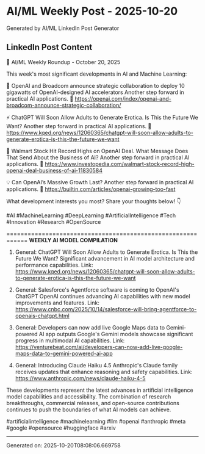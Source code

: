 # AI/ML Weekly Post - 2025-10-20

Generated by AI/ML LinkedIn Post Generator

## LinkedIn Post Content

🚀 AI/ML Weekly Roundup - October 20, 2025

This week's most significant developments in AI and Machine Learning:

🧠 OpenAI and Broadcom announce strategic collaboration to deploy 10 gigawatts of OpenAI-designed AI accelerators
   Another step forward in practical AI applications.
   🔗 https://openai.com/index/openai-and-broadcom-announce-strategic-collaboration/

⚡ ChatGPT Will Soon Allow Adults to Generate Erotica. Is This the Future We Want?
   Another step forward in practical AI applications.
   🔗 https://www.kqed.org/news/12060365/chatgpt-will-soon-allow-adults-to-generate-erotica-is-this-the-future-we-want

🔬 Walmart Stock Hit Record Highs on OpenAI Deal. What Message Does That Send About the Business of AI?
   Another step forward in practical AI applications.
   🔗 https://www.investopedia.com/walmart-stock-record-high-openai-deal-business-of-ai-11830584

💡 Can OpenAI’s Massive Growth Last?
   Another step forward in practical AI applications.
   🔗 https://builtin.com/articles/openai-growing-too-fast

What development interests you most? Share your thoughts below! 👇

#AI #MachineLearning #DeepLearning #ArtificialIntelligence #Tech #Innovation #Research #OpenSource

============================================================
**WEEKLY AI MODEL COMPILATION**

1. General: ChatGPT Will Soon Allow Adults to Generate Erotica. Is This the Future We Want?
Significant advancement in AI model architecture and performance capabilities.
Link: https://www.kqed.org/news/12060365/chatgpt-will-soon-allow-adults-to-generate-erotica-is-this-the-future-we-want

2. General: Salesforce's Agentforce software is coming to OpenAI's ChatGPT
OpenAI continues advancing AI capabilities with new model improvements and features.
Link: https://www.cnbc.com/2025/10/14/salesforce-will-bring-agentforce-to-openais-chatgpt.html

3. General: Developers can now add live Google Maps data to Gemini-powered AI app outputs
Google's Gemini models showcase significant progress in multimodal AI capabilities.
Link: https://venturebeat.com/ai/developers-can-now-add-live-google-maps-data-to-gemini-powered-ai-app

4. General: Introducing Claude Haiku 4.5
Anthropic's Claude family receives updates that enhance reasoning and safety capabilities.
Link: https://www.anthropic.com/news/claude-haiku-4-5

These developments represent the latest advances in artificial intelligence model capabilities and accessibility. The combination of research breakthroughs, commercial releases, and open-source contributions continues to push the boundaries of what AI models can achieve.

#artificialintelligence #machinelearning #llm #openai #anthropic #meta #google #opensource #huggingface #arxiv

---
Generated on: 2025-10-20T08:08:06.669758
